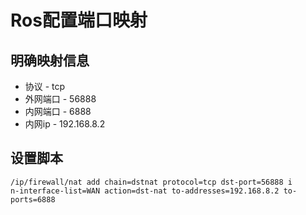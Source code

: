 # Ros配置端口映射

## 明确映射信息

- 协议 - tcp
- 外网端口 - 56888
- 内网端口 - 6888
- 内网ip - 192.168.8.2

## 设置脚本

```shell
/ip/firewall/nat add chain=dstnat protocol=tcp dst-port=56888 i
n-interface-list=WAN action=dst-nat to-addresses=192.168.8.2 to-ports=6888
```
